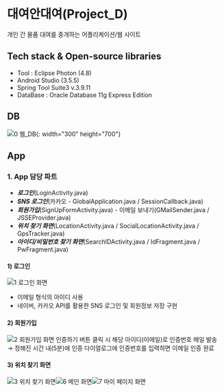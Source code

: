 # 대여안대여(Project_D)
개인 간 물품 대여를 중개하는 어플리케이션/웹 사이트


## Tech stack & Open-source libraries
* Tool : Eclipse Photon (4.8)
* Android Studio (3.5.5)
* Spring Tool Suite3 v.3.9.11
* DataBase : Oracle Database 11g Express Edition

## DB
![0 웹_DB](https://user-images.githubusercontent.com/78471888/106755655-b3465280-6671-11eb-97f5-5f1139c623ee.png){: width="300" height="700"}

## App

### 1. App 담당 파트
* ***로그인***(LoginActivity.java)
* ***SNS 로그인***(카카오 - GlobalApplication.java / SessionCallback.java)
* ***회원가입***(SignUpFormActivity.java) - 이메일 보내기(GMailSender.java / JSSEProvider.java)
* ***위치 찾기 화면***(LocationActivity.java / SocialLocationActivity.java / GpsTracker.java) 
* ***아이디/비밀번호 찾기 화면***(SearchIDActivity.java / IdFragment.java / PwFragment.java)


#### 1) 로그인

![1 로그인 화면](https://user-images.githubusercontent.com/78471888/106757777-1cc76080-6674-11eb-8805-238930fa6146.png)
* 이메일 형식의 아이디 사용 
* 네이버, 카카오 API를 활용한 SNS 로그인 및 회원정보 저장 구현


#### 2) 회원가입
![2 회원가입 화면](https://user-images.githubusercontent.com/78471888/106758117-7af44380-6674-11eb-895d-da21dd8761eb.png)
인증하기 버튼 클릭 시 해당 아이디(이메일)로 인증번호 메일 발송 
→ 정해진 시간 내(5분)에 인증 다이얼로그에 인증번호를 입력하면 이메일 인증 완료


#### 3) 위치 찾기 화면
![3 위치 찾기 화면](https://user-images.githubusercontent.com/78471888/106758292-b131c300-6674-11eb-939e-551255a4d22c.png)![6 메인 화면](https://user-images.githubusercontent.com/78471888/106758326-bbec5800-6674-11eb-8968-6da7a83db268.png)![7 마이 페이지 화면](https://user-images.githubusercontent.com/78471888/106758366-c4dd2980-6674-11eb-97d3-82577a33ad70.png)






